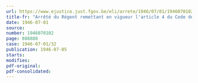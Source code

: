 ```yaml
---
url: https://www.ejustice.just.fgov.be/eli/arrete/1946/07/01/1946070102/justel
title-fr: "Arrêté du Régent remettant en vigueur l'article 4 du Code des taxes assimilées au timbre"
date: 1946-07-01
source:
number: 1946070102
page: 888888
case: 1946-07-01/32
publication: 1946-07-05
starts:
modifies:
pdf-original:
pdf-consolidated:
---
```



